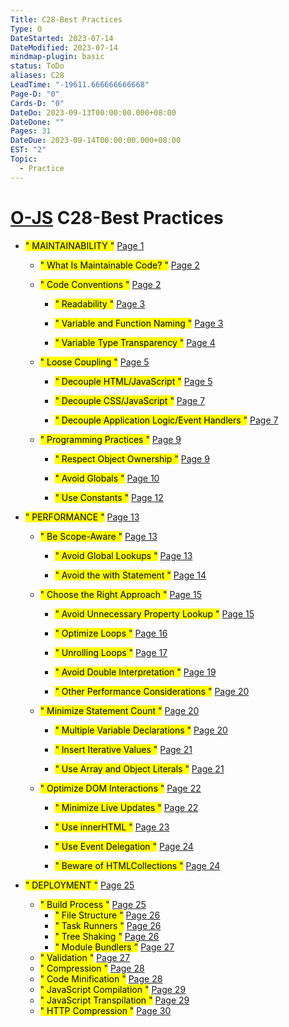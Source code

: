 ```yaml
---
Title: C28-Best Practices
Type: O
DateStarted: 2023-07-14
DateModified: 2023-07-14
mindmap-plugin: basic
status: ToDo
aliases: C28
LeadTime: "-19611.666666666668"
Page-D: "0"
Cards-D: "0"
DateDo: 2023-09-13T00:00:00.000+08:00
DateDone: ""
Pages: 31
DateDue: 2023-09-14T00:00:00.000+08:00
EST: "2"
Topic:
  - Practice
---
```


# [O-JS](O-JS.md) C28-Best Practices

- <mark class="hltr-gray ">" MAINTAINABILITY "</mark> [Page 1 ](zotero://open-pdf/library/items/3FD8QQ7P?page=1&annotation=HU97HN7X)

  - <mark class="hltr-gray ">" What Is Maintainable Code? "</mark> [Page 2 ](zotero://open-pdf/library/items/3FD8QQ7P?page=2&annotation=CE4NYNXQ)

  - <mark class="hltr-gray ">" Code Conventions "</mark> [Page 2 ](zotero://open-pdf/library/items/3FD8QQ7P?page=2&annotation=WT9W6FWP)

    - <mark class="hltr-gray ">" Readability "</mark> [Page 3 ](zotero://open-pdf/library/items/3FD8QQ7P?page=3&annotation=W2KZ22SA)

    - <mark class="hltr-gray ">" Variable and Function Naming "</mark> [Page 3 ](zotero://open-pdf/library/items/3FD8QQ7P?page=3&annotation=9CSCH4MA)

    - <mark class="hltr-gray ">" Variable Type Transparency "</mark> [Page 4 ](zotero://open-pdf/library/items/3FD8QQ7P?page=4&annotation=RUPYX8JA)

  - <mark class="hltr-gray ">" Loose Coupling "</mark> [Page 5 ](zotero://open-pdf/library/items/3FD8QQ7P?page=5&annotation=7QRWMN6Q)

    - <mark class="hltr-gray ">" Decouple HTML/JavaScript "</mark> [Page 5 ](zotero://open-pdf/library/items/3FD8QQ7P?page=5&annotation=UFECEJTK)

    - <mark class="hltr-gray ">" Decouple CSS/JavaScript "</mark> [Page 7 ](zotero://open-pdf/library/items/3FD8QQ7P?page=7&annotation=3C2E2VEK)

    - <mark class="hltr-gray ">" Decouple Application Logic/Event Handlers "</mark> [Page 7 ](zotero://open-pdf/library/items/3FD8QQ7P?page=7&annotation=TFM5VSHB)

  - <mark class="hltr-gray ">" Programming Practices "</mark> [Page 9 ](zotero://open-pdf/library/items/3FD8QQ7P?page=9&annotation=3Y4PFSNH)

    - <mark class="hltr-gray ">" Respect Object Ownership "</mark> [Page 9 ](zotero://open-pdf/library/items/3FD8QQ7P?page=9&annotation=QXWPF8RD)

    - <mark class="hltr-gray ">" Avoid Globals "</mark> [Page 10 ](zotero://open-pdf/library/items/3FD8QQ7P?page=10&annotation=3YTAEYT4)

    - <mark class="hltr-gray ">" Use Constants "</mark> [Page 12 ](zotero://open-pdf/library/items/3FD8QQ7P?page=12&annotation=NL58G39Q)

- <mark class="hltr-gray ">" PERFORMANCE "</mark> [Page 13 ](zotero://open-pdf/library/items/3FD8QQ7P?page=13&annotation=KJ4IGEFA)

  - <mark class="hltr-gray ">" Be Scope-Aware "</mark> [Page 13 ](zotero://open-pdf/library/items/3FD8QQ7P?page=13&annotation=4EVJ5WYZ)

    - <mark class="hltr-gray ">" Avoid Global Lookups "</mark> [Page 13 ](zotero://open-pdf/library/items/3FD8QQ7P?page=13&annotation=GA7GSVU4)

    - <mark class="hltr-gray ">" Avoid the with Statement "</mark> [Page 14 ](zotero://open-pdf/library/items/3FD8QQ7P?page=14&annotation=9UGNDJ4I)

  - <mark class="hltr-gray ">" Choose the Right Approach "</mark> [Page 15 ](zotero://open-pdf/library/items/3FD8QQ7P?page=15&annotation=SBFEV5PJ)

    - <mark class="hltr-gray ">" Avoid Unnecessary Property Lookup "</mark> [Page 15 ](zotero://open-pdf/library/items/3FD8QQ7P?page=15&annotation=28SEESFW)

    - <mark class="hltr-gray ">" Optimize Loops "</mark> [Page 16 ](zotero://open-pdf/library/items/3FD8QQ7P?page=16&annotation=XACC7P3P)

    - <mark class="hltr-gray ">" Unrolling Loops "</mark> [Page 17 ](zotero://open-pdf/library/items/3FD8QQ7P?page=17&annotation=B2PI4TGT)

    - <mark class="hltr-gray ">" Avoid Double Interpretation "</mark> [Page 19 ](zotero://open-pdf/library/items/3FD8QQ7P?page=19&annotation=SUAHE93U)

    - <mark class="hltr-gray ">" Other Performance Considerations "</mark> [Page 20 ](zotero://open-pdf/library/items/3FD8QQ7P?page=20&annotation=PX8Y222G)

  - <mark class="hltr-gray ">" Minimize Statement Count "</mark> [Page 20 ](zotero://open-pdf/library/items/3FD8QQ7P?page=20&annotation=W62GZ88J)

    - <mark class="hltr-gray ">" Multiple Variable Declarations "</mark> [Page 20 ](zotero://open-pdf/library/items/3FD8QQ7P?page=20&annotation=BEALXB85)

    - <mark class="hltr-gray ">" Insert Iterative Values "</mark> [Page 21 ](zotero://open-pdf/library/items/3FD8QQ7P?page=21&annotation=A9I8F7AG)

    - <mark class="hltr-gray ">" Use Array and Object Literals "</mark> [Page 21 ](zotero://open-pdf/library/items/3FD8QQ7P?page=21&annotation=XYF8TF96)

  - <mark class="hltr-gray ">" Optimize DOM Interactions "</mark> [Page 22 ](zotero://open-pdf/library/items/3FD8QQ7P?page=22&annotation=RU8TH9M9)

    - <mark class="hltr-gray ">" Minimize Live Updates "</mark> [Page 22 ](zotero://open-pdf/library/items/3FD8QQ7P?page=22&annotation=8KHUVADA)

    - <mark class="hltr-gray ">" Use innerHTML "</mark> [Page 23 ](zotero://open-pdf/library/items/3FD8QQ7P?page=23&annotation=M575TTNF)

    - <mark class="hltr-gray ">" Use Event Delegation "</mark> [Page 24 ](zotero://open-pdf/library/items/3FD8QQ7P?page=24&annotation=2NG453VC)

    - <mark class="hltr-gray ">" Beware of HTMLCollections "</mark> [Page 24 ](zotero://open-pdf/library/items/3FD8QQ7P?page=24&annotation=NZ5MZ7T7)

- <mark class="hltr-gray ">" DEPLOYMENT "</mark> [Page 25 ](zotero://open-pdf/library/items/3FD8QQ7P?page=25&annotation=NHVULVFK)

  - <mark class="hltr-gray ">" Build Process "</mark> [Page 25 ](zotero://open-pdf/library/items/3FD8QQ7P?page=25&annotation=RFAISUWW)
    - <mark class="hltr-gray ">" File Structure "</mark> [Page 26 ](zotero://open-pdf/library/items/3FD8QQ7P?page=26&annotation=E2T3UVEH)
    - <mark class="hltr-gray ">" Task Runners "</mark> [Page 26 ](zotero://open-pdf/library/items/3FD8QQ7P?page=26&annotation=HKNQGXH7)
    - <mark class="hltr-gray ">" Tree Shaking "</mark> [Page 26 ](zotero://open-pdf/library/items/3FD8QQ7P?page=26&annotation=5AT3PE8R)
    - <mark class="hltr-gray ">" Module Bundlers "</mark> [Page 27 ](zotero://open-pdf/library/items/3FD8QQ7P?page=27&annotation=9AQR9RVF)
  - <mark class="hltr-gray ">" Validation "</mark> [Page 27 ](zotero://open-pdf/library/items/3FD8QQ7P?page=27&annotation=SW233YHA)
  - <mark class="hltr-gray ">" Compression "</mark> [Page 28 ](zotero://open-pdf/library/items/3FD8QQ7P?page=28&annotation=CXXV93R6)
  - <mark class="hltr-gray ">" Code Minification "</mark> [Page 28 ](zotero://open-pdf/library/items/3FD8QQ7P?page=28&annotation=8CM7XWFC)
  - <mark class="hltr-gray ">" JavaScript Compilation "</mark> [Page 29 ](zotero://open-pdf/library/items/3FD8QQ7P?page=29&annotation=69VBUZUX)
  - <mark class="hltr-gray ">" JavaScript Transpilation "</mark> [Page 29 ](zotero://open-pdf/library/items/3FD8QQ7P?page=29&annotation=NVEB7GN2)
  - <mark class="hltr-gray ">" HTTP Compression "</mark> [Page 30 ](zotero://open-pdf/library/items/3FD8QQ7P?page=30&annotation=RHM2QM4Z)
